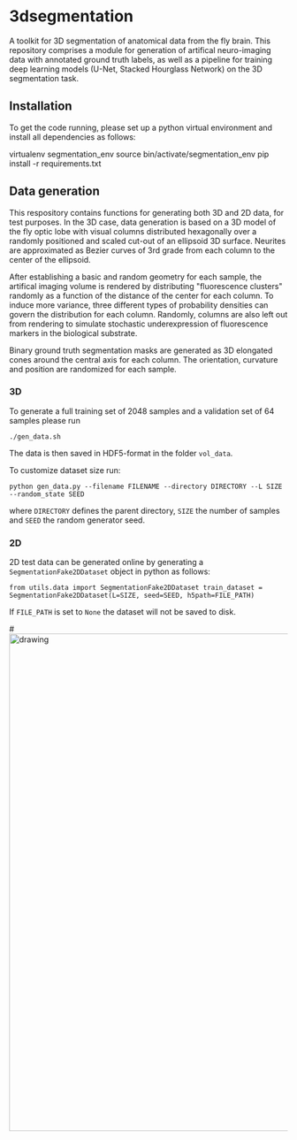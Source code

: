 # 3dsegmentation

A toolkit for 3D segmentation of anatomical data from the fly brain. This repository comprises a module for generation of artifical neuro-imaging data with  annotated ground truth labels, as well as a pipeline for training deep learning models (U-Net, Stacked Hourglass Network) on the 3D segmentation task. 

## Installation

To get the code running, please set up a python virtual environment and install all dependencies as follows:

virtualenv segmentation_env
source bin/activate/segmentation_env
pip install -r requirements.txt

## Data generation

This respository contains functions for generating both 3D and 2D data, for test purposes.
In the 3D case, data generation is based on a 3D model of the fly optic lobe with visual columns distributed hexagonally over a randomly positioned and scaled cut-out of an ellipsoid 3D surface. Neurites are approximated as Bezier curves of 3rd grade from each column to the center of the ellipsoid. 

After establishing a basic and random geometry for each sample, the artifical imaging volume is rendered by distributing "fluorescence clusters" randomly as a function of the distance of the center for each column. To induce more variance, three different types of probability densities can govern the distribution for each column. Randomly, columns are also left out from rendering to simulate stochastic underexpression of fluorescence markers in the biological substrate.

Binary ground truth segmentation masks are generated as 3D elongated cones around the central axis for each column. The orientation, curvature and position are randomized for each sample.

### 3D 

To generate a full training set of 2048 samples and a validation set of 64 samples please run 

`./gen_data.sh`

The data is then saved in HDF5-format in the folder `vol_data`.

To customize dataset size run:

`python gen_data.py --filename FILENAME --directory DIRECTORY --L SIZE --random_state SEED`

where `DIRECTORY` defines the parent directory, `SIZE` the number of samples and `SEED` the random generator seed.

### 2D

2D test data can be generated online by generating a `SegmentationFake2DDataset` object in python as follows:

`from utils.data import SegmentationFake2DDataset
train_dataset = SegmentationFake2DDataset(L=SIZE, seed=SEED, h5path=FILE_PATH)`

If `FILE_PATH` is set to `None` the dataset will not be saved to disk.


#<img src="https://github.com/michi-d/3dsegmentation/blob/main/assets/example.gif" alt="drawing" width="900"/>
